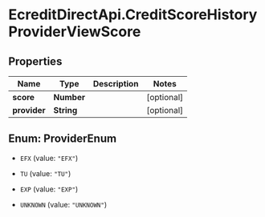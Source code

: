 # EcreditDirectApi.CreditScoreHistoryProviderViewScore

## Properties

Name | Type | Description | Notes
------------ | ------------- | ------------- | -------------
**score** | **Number** |  | [optional] 
**provider** | **String** |  | [optional] 



## Enum: ProviderEnum


* `EFX` (value: `"EFX"`)

* `TU` (value: `"TU"`)

* `EXP` (value: `"EXP"`)

* `UNKNOWN` (value: `"UNKNOWN"`)




